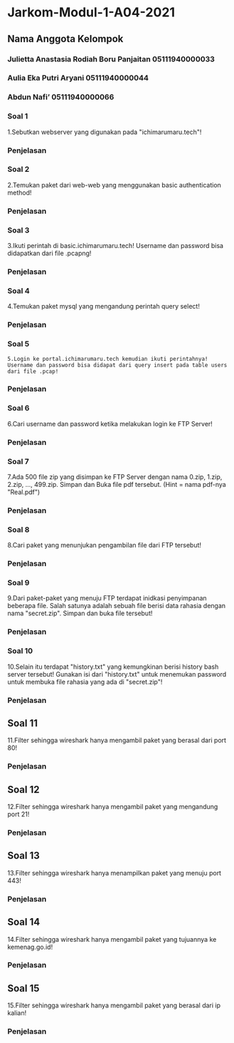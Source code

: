 # Jarkom-Modul-1-A04-2021

## Nama Anggota Kelompok 
### Julietta Anastasia Rodiah Boru Panjaitan  05111940000033 
### Aulia Eka Putri Aryani				            05111940000044 
### Abdun Nafi’					                      05111940000066 



### Soal 1
   1.Sebutkan webserver yang digunakan pada "ichimarumaru.tech"! 
### Penjelasan



### Soal 2
   2.Temukan paket dari web-web yang menggunakan basic authentication method! 
### Penjelasan



### Soal 3
3.Ikuti perintah di basic.ichimarumaru.tech! Username dan password bisa didapatkan dari file .pcapng!
### Penjelasan



### Soal 4
4.Temukan paket mysql yang mengandung perintah query select! 
### Penjelasan



### Soal 5
    5.Login ke portal.ichimarumaru.tech kemudian ikuti perintahnya! Username dan password bisa didapat dari query insert pada table users dari file .pcap!
### Penjelasan



### Soal 6
6.Cari username dan password ketika melakukan login ke FTP Server!
### Penjelasan



### Soal 7
7.Ada 500 file zip yang disimpan ke FTP Server dengan nama 0.zip, 1.zip, 2.zip, ..., 499.zip. Simpan dan Buka file pdf tersebut. (Hint = nama pdf-nya "Real.pdf")
### Penjelasan



### Soal 8
8.Cari paket yang menunjukan pengambilan file dari FTP tersebut!
### Penjelasan



### Soal 9
9.Dari paket-paket yang menuju FTP terdapat inidkasi penyimpanan beberapa file. Salah satunya adalah sebuah file berisi data rahasia dengan nama "secret.zip". Simpan dan buka file tersebut!
### Penjelasan



### Soal 10
10.Selain itu terdapat "history.txt" yang kemungkinan berisi history bash server tersebut! Gunakan isi dari "history.txt" untuk menemukan password untuk membuka file rahasia yang ada di "secret.zip"!
### Penjelasan


## Soal 11
11.Filter sehingga wireshark hanya mengambil paket yang berasal dari port 80! 
### Penjelasan



## Soal 12
12.Filter sehingga wireshark hanya mengambil paket yang mengandung port 21!
### Penjelasan


## Soal 13
13.Filter sehingga wireshark hanya menampilkan paket yang menuju port 443!
### Penjelasan


## Soal 14
14.Filter sehingga wireshark hanya mengambil paket yang tujuannya ke kemenag.go.id!
### Penjelasan


## Soal 15
15.Filter sehingga wireshark hanya mengambil paket yang berasal dari ip kalian!
### Penjelasan










